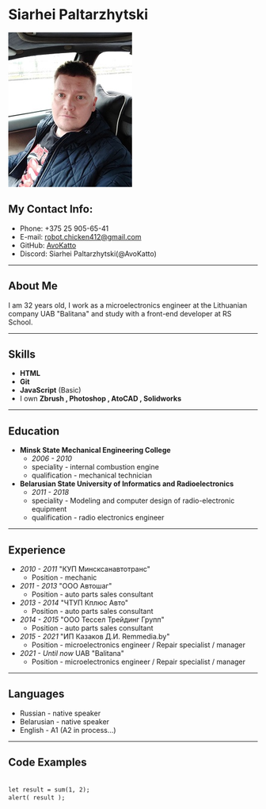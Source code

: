 # Siarhei Paltarzhytski
![Foto](photo.jpg)
## My Contact Info:
* Phone: +375 25 905-65-41
* E-mail: robot.chicken412@gmail.com
* GitHub: [AvoKatto](https://github.com/AvoKatto)
* Discord: Siarhei Paltarzhytski(@AvoKatto)
****
## About Me
I am 32 years old, I work as a microelectronics engineer at the Lithuanian company UAB "Balitana" and study with a front-end developer at RS School.
****
## Skills
* __HTML__ 
* __Git__
* __JavaScript__ (Basic)
* I own __Zbrush , Photoshop , AtoCAD , Solidworks__
****
## Education
* __Minsk State Mechanical Engineering College__
  * _2006 - 2010_
  * speciality - internal combustion engine 
  * qualification - mechanical technician
* __Belarusian State University of Informatics and Radioelectronics__
  * _2011 - 2018_  
  * speciality - Modeling and computer design of radio-electronic equipment
  * qualification - radio electronics engineer
****
## Experience
* _2010 - 2011_ "КУП Минсксанавтотранс"
  * Position - mechanic
* _2011 - 2013_ "ООО Автошаг"
  * Position - auto parts sales consultant
* _2013 - 2014_ "ЧТУП Кплюс Авто"
  * Position - auto parts sales consultant
* _2014 - 2015_ "ООО Тессел Трейдинг Групп"
  * Position - auto parts sales consultant
* _2015 - 2021_ "ИП Казаков Д.И. Remmedia.by"
  * Position - microelectronics engineer / Repair specialist / manager
* _2021 - Until now_ UAB "Balitana"
  * Position - microelectronics engineer / Repair specialist / manager
****
## Languages
* Russian - native speaker
* Belarusian - native speaker
* English - A1 (A2 in process…)
****
## Code Examples
```

let result = sum(1, 2);
alert( result );
```